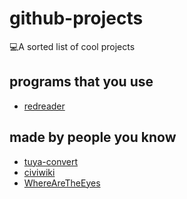 # github-projects
💻A sorted list of cool projects

## programs that you use
* [redreader](https://github.com/QuantumBadger/RedReader)

## made by people you know
* [tuya-convert](https://github.com/ct-Open-Source/tuya-convert)
* [civiwiki](https://github.com/CiviWiki/OpenCiviWiki)
* [WhereAreTheEyes](https://github.com/DaylightingSociety/WhereAreTheEyes)
